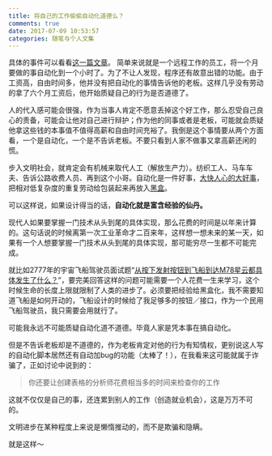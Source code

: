 ```yaml
---
title: 将自己的工作偷偷自动化道德么？
comments: true
date: 2017-07-09 10:53:57
categories: 随笔与个人文集
---
```

具体的事件可以看看[这一篇文章](//blog.jobbole.com/111742/)。
简单来说就是一个远程工作的员工，将一个月要做的事自动化到一个小时了。为了不让人发现，程序还有故意出错的功能。由于工资高，自由时间多，他并没有把自动化的事情告诉他的老板。这样几乎没有劳动的拿了六个月工资后，他开始质疑自己的行为是否道德了。

人的代入感可能会很强，作为当事人肯定不愿意丢掉这个好工作，那么忍受自己良心的责备，可能会让他对自己进行辩护；作为他的同事或者是老板，可能就会质疑他拿这些钱的本事值不值得高薪和自由时间充裕了。我倒是这个事情要从两个方面看，一个是自动化，一个是不告诉老板。不要只看到人家不做事又拿高薪还闲的慌。

步入文明社会，就肯定会有机械来取代人工（解放生产力）。纺织工人、马车车夫、告诉公路收费人员、再到这个小哥。自动化是一件好事，[大快人心的大好事](https://www.zhihu.com/question/24138410)，把相对低复杂度的重复劳动给包装起来再放入[黑盒](https://www.zhihu.com/question/46747673)。

可以这样说，如果设计得当的话，**自动化就是富含经验的仙丹。**

现代人如果要掌握一门技术从头到尾的具体实现，那么花费的时间是以年来计算的。这句话说的时候离第一次工业革命才二百来年，这样想一想未来的某一天，如果有一个人想要掌握一门技术从头到尾的具体实现，那可能穷尽一生都不可能完成。

就比如2777年的宇宙飞船驾驶员面试题“[从按下发射按钮到飞船到达M78星云都具体发生了什么？](//ipn.li/kernelpanic/39/)”，要完美回答这样的问题可能需要一个人花费一生来学习，这个时候生命的长度上限就限制了人类的进步了。必须要把经验给黑盒化，我不需要知道飞船是如何开动的，飞船设计的时候给了我足够多的按钮／接口，作为一个民用飞船驾驶员，我只需要会用就行了。

可能我永远不可能质疑自动化道不道德。毕竟人家是凭本事在搞自动化。

但是不告诉老板却是不道德的，作为老板肯定对他的行为有知情权，更别说这人写的自动化脚本居然还有自动加bug的功能（太棒了！），在我看来这可能就属于诈骗了，正如讨论中说到的：

> 你还要让创建表格的分析师花费相当多的时间来检查你的工作

这就不仅仅是自己的事，还连累到别人的工作（创造就业机会），这是万万不可的。

文明进步在某种程度上来说是懒惰推动的，而不是欺骗和隐瞒。

就是这样～







